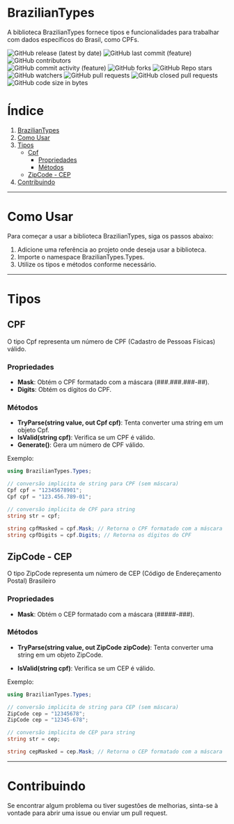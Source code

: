 # BrazilianTypes

A biblioteca BrazilianTypes fornece tipos e funcionalidades para trabalhar com 
dados específicos do Brasil, como CPFs.

<div id="header" >
	<img
		alt="GitHub release (latest by date)"
		src="https://img.shields.io/github/v/release/hbenvenutti/BrazilianTypes?style=plastic"
		title="Latest Release"
	/>
	<img
		alt="GitHub last commit (feature)"
		src="https://img.shields.io/github/last-commit/hbenvenutti/BrazilianTypes/feature?label=last%20commit&style=plastic"
		title="Last Commit on feature branch"
	/>
	<img
		alt="GitHub contributors"
		src="https://img.shields.io/github/contributors/hbenvenutti/BrazilianTypes?style=plastic"
		title="Contributors"
	>
</div>

<div>
	<img
		alt="GitHub commit activity (feature)"
		src="https://img.shields.io/github/commit-activity/w/hbenvenutti/BrazilianTypes/feature?style=plastic"
	>
	<img
		alt="GitHub forks"
		src="https://img.shields.io/github/forks/hbenvenutti/BrazilianTypes?style=plastic"
	>
	<img
		alt="GitHub Repo stars"
		src="https://img.shields.io/github/stars/hbenvenutti/BrazilianTypes?style=plastic"
	>
	<img
		alt="GitHub watchers"
		src="https://img.shields.io/github/watchers/hbenvenutti/BrazilianTypes?style=plastic"
	>
	<img
		alt="GitHub pull requests"
		src="https://img.shields.io/github/issues-pr/hbenvenutti/BrazilianTypes?style=plastic"
	>
	<img
		alt="GitHub closed pull requests"
		src="https://img.shields.io/github/issues-pr-closed/hbenvenutti/BrazilianTypes?style=plastic"
	>
	<img
		alt="GitHub code size in bytes"
		src="https://img.shields.io/github/languages/code-size/hbenvenutti/BrazilianTypes?style=plastic"
	>
</div>

# Índice

1. [BrazilianTypes](./README.md#braziliantypes)
2. [Como Usar](./README.md#como-usar)
3. [Tipos](./README.md#tipos)
    - [Cpf](./README.md#cpf)
        - [Propriedades](./README.md#propriedades)
        - [Métodos](./README.md#métodos)
    - [ZipCode - CEP](./README.md#zipcode---cep)
4. [Contribuindo](./README.md#contribuindo)

<hr>

# Como Usar

Para começar a usar a biblioteca BrazilianTypes, siga os passos abaixo:

1. Adicione uma referência ao projeto onde deseja usar a biblioteca.
2. Importe o namespace BrazilianTypes.Types.
3. Utilize os tipos e métodos conforme necessário.

<hr>

# Tipos
## CPF

O tipo Cpf representa um número de CPF (Cadastro de Pessoas Físicas) válido.

### Propriedades

- **Mask**: Obtém o CPF formatado com a máscara (###.###.###-##).
- **Digits**: Obtém os dígitos do CPF.

### Métodos

- **TryParse(string value, out Cpf cpf)**: Tenta converter uma string em um objeto Cpf.
- **IsValid(string cpf)**: Verifica se um CPF é válido.
- **Generate()**: Gera um número de CPF válido.

Exemplo:

```csharp
using BrazilianTypes.Types;

// conversão implicita de string para CPF (sem máscara)
Cpf cpf = "12345678901"; 
Cpf cpf = "123.456.789-01";

// conversão implicita de CPF para string
string str = cpf;  

string cpfMasked = cpf.Mask; // Retorna o CPF formatado com a máscara
string cpfDigits = cpf.Digits; // Retorna os dígitos do CPF
```

## ZipCode - CEP

O tipo ZipCode representa um número de CEP (Código de Endereçamento Postal) Brasileiro

### Propriedades

- **Mask**: Obtém o CEP formatado com a máscara (#####-###).

### Métodos

- **TryParse(string value, out ZipCode zipCode)**: Tenta converter uma string em
um objeto ZipCode.

- **IsValid(string cpf)**: Verifica se um CEP é válido.

Exemplo:

```csharp
using BrazilianTypes.Types;

// conversão implicita de string para CEP (sem máscara)
ZipCode cep = "12345678"; 
ZipCode cep = "12345-678";

// conversão implicita de CEP para string
string str = cep;  

string cepMasked = cep.Mask; // Retorna o CEP formatado com a máscara
```

<hr>

# Contribuindo

Se encontrar algum problema ou tiver sugestões de melhorias, sinta-se à vontade 
para abrir uma issue ou enviar um pull request.
